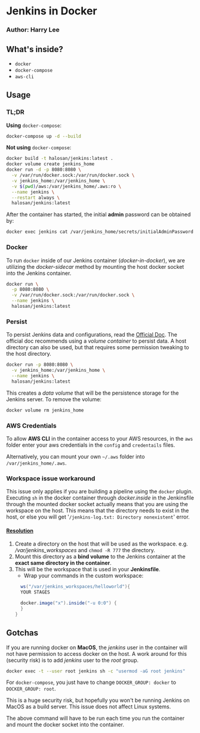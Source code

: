# Jenkins in Docker
### Author: Harry Lee

## What's inside?
- `docker`
- `docker-compose`
- `aws-cli`


## Usage

### TL;DR

**Using** `docker-compose`:
```bash
docker-compose up -d --build
```

**Not using** `docker-compose`:
```bash
docker build -t halosan/jenkins:latest .
docker volume create jenkins_home
docker run -d -p 8080:8080 \
  -v /var/run/docker.sock:/var/run/docker.sock \
  -v jenkins_home:/var/jenkins_home \
  -v $(pwd)/aws:/var/jenkins_home/.aws:ro \
  --name jenkins \
  --restart always \
  halosan/jenkins:latest
```

After the container has started, the initial **admin** password can be obtained
by:
```bash
docker exec jenkins cat /var/jenkins_home/secrets/initialAdminPassword
```


### Docker
To run `docker` inside of our Jenkins container (_docker-in-docker_), we are
utilizing the _docker-sidecar_ method by
mounting the host docker socket into the Jenkins container.

```bash
docker run \
  -p 8080:8080 \
  -v /var/run/docker.sock:/var/run/docker.sock \
  --name jenkins \
  halosan/jenkins:latest
```


### Persist
To persist Jenkins data and configurations, read the
[Official Doc](https://github.com/jenkinsci/docker/blob/master/README.md).
The official doc recommends using a _volume container_ to persist data. A host
directory can also be used, but that requires some permission tweaking to the
host directory.

```bash
docker run -p 8080:8080 \
  -v jenkins_home:/var/jenkins_home \
  --name jenkins \
  halosan/jenkins:latest
```

This creates a _data volume_ that will be the persistence storage for the Jenkins server.
To remove the volume:

```bash
docker volume rm jenkins_home
```


### AWS Credentials
To allow **AWS CLI** in the container access to your AWS resources, in the `aws`
folder enter your aws credentials in the `config` and `credentails` files.

Alternatively, you can mount your own `~/.aws` folder into
`/var/jenkins_home/.aws`.


### Workspace issue workaround
This issue only applies if you are building a pipeline using the `docker`
plugin.
Executing `sh` in the docker container through _docker.inside_ in the
Jenkinsfile through the
mounted docker socket actually means that you are using the workspace on the
host. This means that the directory needs to exist in the host, or else you will
get  '`/jenkins-log.txt: Directory nonexistent`' error.

#### [Resolution](https://github.com/jenkinsci/docker/issues/626)
1. Create a directory on the host that will be used as the workspace. e.g.
   _/var/jenkins_workspaces_ and `chmod -R 777` the directory.
2. Mount this directory as a **bind volume** to the Jenkins container at the
   **exact same directory in the container**.
3. This will be the workspace that is used in your **Jenkinsfile**.
    - Wrap your commands in the custom workspace:
    ```groovy
      ws("/var/jenkins_workspaces/helloworld"){
      YOUR STAGES

      docker.image("x").inside("-u 0:0") {
      }
    }
    ```


## Gotchas

If you are running docker on **MacOS**, the _jenkins_ user in the container will
not have permission to access docker on the host. A work around for this
(security risk) is to add _jenkins_ user to the _root_ group.

```bash
docker exec -t --user root jenkins sh -c "usermod -aG root jenkins"
```

For `docker-compose`, you just have to change `DOCKER_GROUP: docker` to
`DOCKER_GROUP: root`.

This is a huge security risk, but hopefully you won't be running Jenkins on
MacOS as a build server. This issue does not affect Linux systems.

The above command will have to be run each time you run the container and mount
the docker socket into the container.
